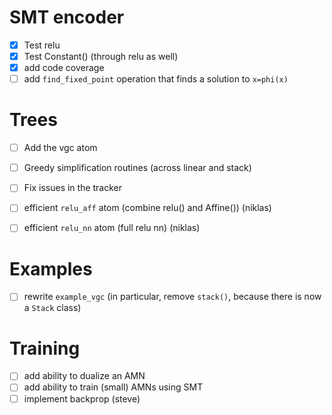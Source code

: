 # SMT encoder
- [x] Test relu
- [x] Test Constant() (through relu as well)
- [x] add code coverage
- [ ] add `find_fixed_point` operation that finds a solution to `x=phi(x)`

# Trees
- [ ] Add the vgc atom
- [ ] Greedy simplification routines (across linear and stack)
- [ ] Fix issues in the tracker
- [ ] efficient `relu_aff` atom (combine relu() and Affine())
      (niklas)
- [ ] efficient `relu_nn` atom (full relu nn) (niklas)


# Examples
- [ ] rewrite `example_vgc` (in particular, remove `stack()`,
	  because there is now a `Stack` class)

# Training
- [ ] add ability to dualize an AMN
- [ ] add ability to train (small) AMNs using SMT
- [ ] implement backprop (steve)
